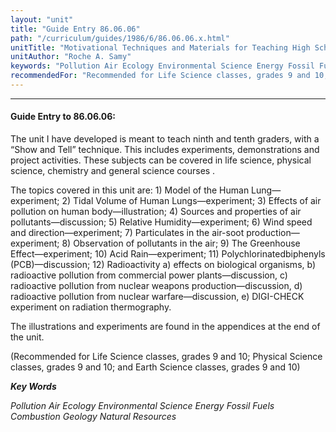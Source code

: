 ```yaml
---
layout: "unit"
title: "Guide Entry 86.06.06"
path: "/curriculum/guides/1986/6/86.06.06.x.html"
unitTitle: "Motivational Techniques and Materials for Teaching High School Science in the City of New Haven"
unitAuthor: "Roche A. Samy"
keywords: "Pollution Air Ecology Environmental Science Energy Fossil Fuels Combustion Geology Natural Resources"
recommendedFor: "Recommended for Life Science classes, grades 9 and 10; Physical Science classes, grades 9 and 10; and Earth Science classes, grades 9 and 10"
---
```

<body>
<hr/>
<h4>
Guide Entry to 86.06.06:
</h4>
The unit I have developed is meant to teach ninth and tenth graders, with a “Show and Tell” technique. This includes experiments, demonstrations and project activities. These subjects can be covered in life science, physical science, chemistry and general science courses .
<p>
The topics covered in this unit are: 1) Model of the Human Lung—experiment; 2) Tidal Volume of Human Lungs—experiment; 3) Effects of air pollution on human body—illustration; 4) Sources and properties of air pollutants—discussion; 5) Relative Humidity—experiment; 6) Wind speed and direction—experiment; 7) Particulates in the air-soot production—experiment; 8) Observation of pollutants in the air; 9) The Greenhouse Effect—experiment; 10) Acid Rain—experiment; 11) Polychlorinatedbiphenyls (PCB)—discussion; 12) Radioactivity a) effects on biological organisms, b) radioactive pollution from commercial power plants—discussion, c) radioactive pollution from nuclear weapons production—discussion, d) radioactive pollution from nuclear warfare—discussion, e) DIGI-CHECK experiment on radiation thermography.
</p>
<p>
The illustrations and experiments are found in the appendices at the end of the unit.
</p>
<p>
(Recommended for Life Science classes, grades 9 and 10; Physical Science classes, grades 9 and 10; and Earth Science classes, grades 9 and 10)
</p>
<p>
<b>
<i>
Key Words
</i>
</b>
<br/>
</p>
<p>
<i>
Pollution Air Ecology Environmental Science Energy Fossil Fuels Combustion Geology Natural Resources
</i>
</p>
</body>